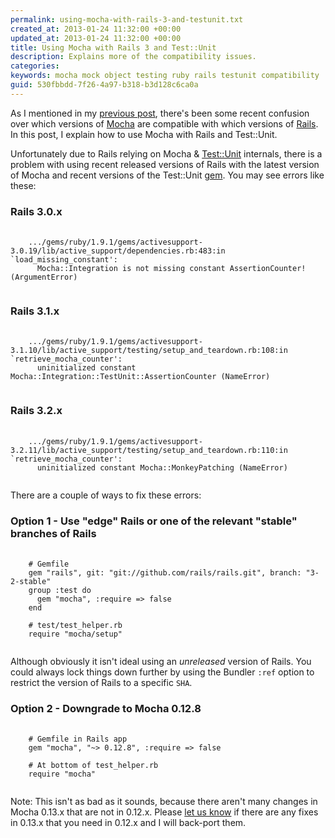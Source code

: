 ```yaml
---
permalink: using-mocha-with-rails-3-and-testunit.txt
created_at: 2013-01-24 11:32:00 +00:00
updated_at: 2013-01-24 11:32:00 +00:00
title: Using Mocha with Rails 3 and Test::Unit
description: Explains more of the compatibility issues.
categories:
keywords: mocha mock object testing ruby rails testunit compatibility
guid: 530fbbdd-7f26-4a97-b318-b3d128c6ca0a
---
```


As I mentioned in my [previous post](/blog/2013-01-24-using-mocha-with-rails-3-and-minitest), there's been some recent confusion over which versions of [Mocha](https://github.com/freerange/mocha) are compatible with which versions of [Rails](http://rubyonrails.org/). In this post, I explain how to use Mocha with Rails and Test::Unit.

Unfortunately due to Rails relying on Mocha & [Test::Unit](https://github.com/test-unit/test-unit) internals, there is a problem with using recent released versions of Rails with the latest version of Mocha and recent versions of the Test::Unit [gem](http://rubygems.org/gems/test-unit). You may see errors like these:

### Rails 3.0.x

<pre>
  <code>
    .../gems/ruby/1.9.1/gems/activesupport-3.0.19/lib/active_support/dependencies.rb:483:in `load_missing_constant':
      Mocha::Integration is not missing constant AssertionCounter! (ArgumentError)
  </code>
</pre>

### Rails 3.1.x

<pre>
  <code>
    .../gems/ruby/1.9.1/gems/activesupport-3.1.10/lib/active_support/testing/setup_and_teardown.rb:108:in `retrieve_mocha_counter':
      uninitialized constant Mocha::Integration::TestUnit::AssertionCounter (NameError)
  </code>
</pre>

### Rails 3.2.x

<pre>
  <code>
    .../gems/ruby/1.9.1/gems/activesupport-3.2.11/lib/active_support/testing/setup_and_teardown.rb:110:in `retrieve_mocha_counter':
      uninitialized constant Mocha::MonkeyPatching (NameError)
  </code>
</pre>

There are a couple of ways to fix these errors:

### Option 1 - Use "edge" Rails or one of the relevant "stable" branches of Rails

<pre>
  <code class="prettyprint">
    # Gemfile
    gem "rails", git: "git://github.com/rails/rails.git", branch: "3-2-stable"
    group :test do
      gem "mocha", :require => false
    end

    # test/test_helper.rb
    require "mocha/setup"
  </code>
</pre>

Although obviously it isn't ideal using an _unreleased_ version of Rails. You could always lock things down further by using the Bundler `:ref` option to restrict the version of Rails to a specific `SHA`.

### Option 2 - Downgrade to Mocha 0.12.8

<pre>
  <code class="prettyprint">
    # Gemfile in Rails app
    gem "mocha", "~> 0.12.8", :require => false

    # At bottom of test_helper.rb
    require "mocha"
  </code>
</pre>

Note: This isn't as bad as it sounds, because there aren't many changes in Mocha 0.13.x that are not in 0.12.x. Please [let us know](https://github.com/freerange/mocha/issues) if there are any fixes in 0.13.x that you need in 0.12.x and I will back-port them.
